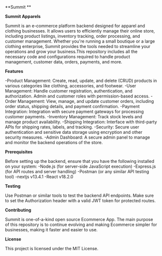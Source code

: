 **Summit **

**Summit  Apparels**

Summit is an e-commerce platform backend designed for apparel and clothing businesses. It allows users to efficiently manage their online store, including product listings, inventory tracking, order processing, and customer management. Whether you're running a small boutique or a large clothing enterprise, Summit provides the tools needed to streamline your operations and grow your business.This repository includes all the necessary code and configurations required to handle product management, customer data, orders, payments, and more.


**Features**

-Product Management: Create, read, update, and delete (CRUD) products in various categories like clothing, accessories, and footwear.
-User Management: Handle customer registration, authentication, and authorization. Admin and customer roles with permission-based access.
-Order Management: View, manage, and update customer orders, including order status, shipping details, and payment confirmation.
-Payment Integration: Integration with secure payment gateways for processing customer payments.
-Inventory Management: Track stock levels and manage product availability.
-Shipping Integration: Interface with third-party APIs for shipping rates, labels, and tracking.
-Security: Secure user authentication and sensitive data storage using encryption and other security measures.
-Admin Dashboard: A secure admin panel to manage and monitor the backend operations of the store.


**Prerequisites**

Before setting up the backend, ensure that you have the following installed on your system:
-Node.js (for server-side JavaScript execution)
-Express.js (for API routes and server handling)
-Postman (or any similar API testing tool)
-nextjs v13.4.1
-React v18.2.0

**Testing**

Use Postman or similar tools to test the backend API endpoints. Make sure to set the Authorization header with a valid JWT token for protected routes.


**Contributing**

Summit is one-of-a-kind open source Ecommerce App. The main purpose of this repository is to continue evolving and making Ecommerce simpler for businesses, making it faster and easier to use.

**License**

This project is licensed under the MIT License.
